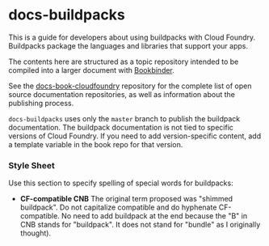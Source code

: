 # docs-buildpacks

This is a guide for developers about using buildpacks with Cloud Foundry.
Buildpacks package the languages and libraries that support your apps.

The contents here are structured as a topic repository intended to be
compiled into a larger document with [Bookbinder](http://github.com/cloudfoundry-incubator/bookbinder).

See the [docs-book-cloudfoundry](http://github.com/cloudfoundry/docs-book-cloudfoundry)
repository for the complete list of open source documentation repositories, as well as information about the publishing process.

`docs-buildpacks` uses only the `master` branch to publish the buildpack documentation. The buildpack documentation is not tied to specific versions of Cloud Foundry. If you need to add version-specific content, add a template variable in the book repo for that version.

### Style Sheet

Use this section to specify spelling of special words for buildpacks:

+ **CF-compatible CNB** The original term proposed was "shimmed buildpack".
    Do not capitalize compatible and do hyphenate CF-compatible.
    No need to add buildpack at the end because the "B" in CNB stands for "buildpack".
    It does not stand for "bundle" as I originally thought).

